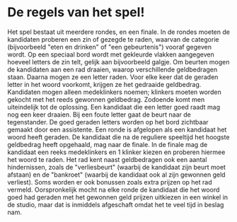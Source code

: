 # De regels van het spel!

Het spel bestaat uit meerdere rondes, en een finale.
In de rondes moeten de kandidaten proberen een zin of gezegde te raden,
waarvan de categorie (bijvoorbeeld "eten en drinken" of "een gebeurtenis") vooraf gegeven wordt.
Op een speciaal bord wordt met gekleurde vlakken aangegeven hoeveel letters de zin telt, gelijk aan bijvoorbeeld galgje.
Om beurten mogen de kandidaten aan een rad draaien, waarop verschillende geldbedragen staan.
Daarna mogen ze een letter raden. Voor elke keer dat de geraden letter in het woord voorkomt,
krijgen ze het gedraaide geldbedrag. Kandidaten mogen alleen medeklinkers noemen;
klinkers moeten worden gekocht met het reeds gewonnen geldbedrag.
Zodoende komt men uiteindelijk tot de oplossing. Een kandidaat die een letter goed raadt mag nog een keer draaien.
Bij een foute letter gaat de beurt naar de tegenstander. De goed geraden letters worden op het bord zichtbaar gemaakt door een assistente.
Een ronde is afgelopen als een kandidaat het woord heeft geraden.
De kandidaat die na de reguliere speeltijd het hoogste geldbedrag heeft opgehaald, mag naar de finale.
In de finale mag de kandidaat een reeks medeklinkers en 1 klinker kiezen en proberen hiermee het woord te raden.
Het rad kent naast geldbedragen ook een aantal hindernissen,
zoals de "verliesbeurt" (waarbij de kandidaat zijn beurt moet afstaan) en
de "bankroet" (waarbij de kandidaat ook al zijn gewonnen geld verliest).
Soms worden er ook bonussen zoals extra prijzen op het rad vermeld.
Oorspronkelijk mocht na elke ronde de kandidaat die het woord goed had geraden
met het gewonnen geld prijzen uitkiezen in een winkel in de studio,
maar dat is inmiddels afgeschaft omdat het te veel tijd in beslag nam.